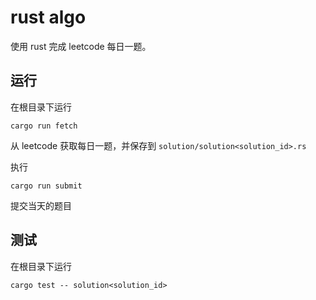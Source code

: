 # rust algo

使用 rust 完成 leetcode 每日一题。

## 运行

在根目录下运行

```shell
cargo run fetch
```

从 leetcode 获取每日一题，并保存到 `solution/solution<solution_id>.rs`

执行

```shell
cargo run submit
```

提交当天的题目

## 测试

在根目录下运行

```shell
cargo test -- solution<solution_id>
```
